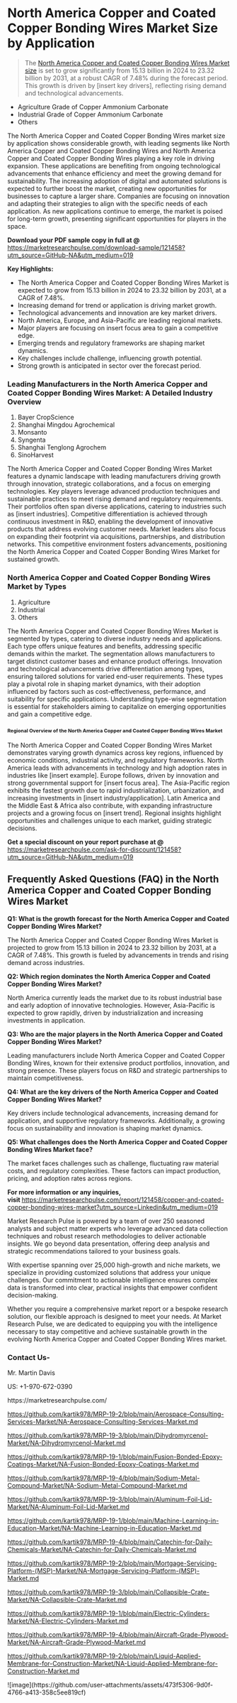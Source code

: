 <h1>North America Copper and Coated Copper Bonding Wires Market&nbsp;Size by Application</h1><blockquote><p>The <a href="https://marketresearchpulse.com/download-sample/121458?utm_source=GitHub-NA&amp;utm_medium=019">North America Copper and Coated Copper Bonding Wires Market size</a> is set to grow significantly from 15.13 billion in 2024 to 23.32 billion by 2031, at a robust CAGR of 7.48% during the forecast period. This growth is driven by [insert key drivers], reflecting rising demand and technological advancements.</p></blockquote><ul><li>Agriculture Grade of Copper Ammonium Carbonate<li> Industrial Grade of Copper Ammonium Carbonate<li> Others</li></ul><p>The North America Copper and Coated Copper Bonding Wires market size by application shows considerable growth, with leading segments like North America Copper and Coated Copper Bonding Wires and North America Copper and Coated Copper Bonding Wires playing a key role in driving expansion. These applications are benefiting from ongoing technological advancements that enhance efficiency and meet the growing demand for sustainability. The increasing adoption of digital and automated solutions is expected to further boost the market, creating new opportunities for businesses to capture a larger share. Companies are focusing on innovation and adapting their strategies to align with the specific needs of each application. As new applications continue to emerge, the market is poised for long-term growth, presenting significant opportunities for players in the space.</p><p><strong>Download your PDF sample copy in full at @ </strong><a href="https://marketresearchpulse.com/download-sample/121458?utm_source=GitHub-NA&amp;utm_medium=019">https://marketresearchpulse.com/download-sample/121458?utm_source=GitHub-NA&amp;utm_medium=019</a></p><p><strong>Key Highlights: </strong></p><ul><li>The North America Copper and Coated Copper Bonding Wires Market is expected to grow from 15.13 billion in 2024 to 23.32 billion by 2031, at a CAGR of 7.48%.</li><li>Increasing demand for trend or application is driving market growth.</li><li>Technological advancements and innovation are key market drivers.</li><li>North America, Europe, and Asia-Pacific are leading regional markets.</li><li>Major players are focusing on insert focus area to gain a competitive edge.</li><li>Emerging trends and regulatory frameworks are shaping market dynamics.</li><li>Key challenges include challenge, influencing growth potential.</li><li>Strong growth is anticipated in sector over the forecast period.</li></ul><h3>Leading Manufacturers in the North America Copper and Coated Copper Bonding Wires Market: A Detailed Industry Overview</h3><ol><li>Bayer CropScience</li><li>Shanghai Mingdou Agrochemical</li><li>Monsanto</li><li>Syngenta</li><li>Shanghai Tenglong Agrochem</li><li>SinoHarvest</li></ol><div class="flex max-w-full flex-col flex-grow"><div class="min-h-8 text-message flex w-full flex-col items-end gap-2 whitespace-normal break-words [.text-message+&amp;]:mt-5" dir="auto" data-message-author-role="assistant" data-message-id="fd8432e4-4910-450d-b182-61b7bfb0a01f" data-message-model-slug="gpt-4o"><div class="flex w-full flex-col gap-1 empty:hidden first:pt-[3px]"><div class="markdown prose w-full break-words dark:prose-invert light"><p>The North America Copper and Coated Copper Bonding Wires Market features a dynamic landscape with leading manufacturers driving growth through innovation, strategic collaborations, and a focus on emerging technologies. Key players leverage advanced production techniques and sustainable practices to meet rising demand and regulatory requirements. Their portfolios often span diverse applications, catering to industries such as [insert industries]. Competitive differentiation is achieved through continuous investment in R&amp;D, enabling the development of innovative products that address evolving customer needs. Market leaders also focus on expanding their footprint via acquisitions, partnerships, and distribution networks. This competitive environment fosters advancements, positioning the North America Copper and Coated Copper Bonding Wires Market for sustained growth.</p></div></div></div></div><h3>North America Copper and Coated Copper Bonding Wires Market by Types</h3><ol><li>Agriculture<li> Industrial<li> Others</li></ol><div class="flex max-w-full flex-col flex-grow"><div class="min-h-8 text-message flex w-full flex-col items-end gap-2 whitespace-normal break-words [.text-message+&amp;]:mt-5" dir="auto" data-message-author-role="assistant" data-message-id="084470be-0bb7-4664-bddf-5156b4f41249" data-message-model-slug="gpt-4o-mini"><div class="flex w-full flex-col gap-1 empty:hidden first:pt-[3px]"><div class="markdown prose w-full break-words dark:prose-invert light"><p>The North America Copper and Coated Copper Bonding Wires Market is segmented by types, catering to diverse industry needs and applications. Each type offers unique features and benefits, addressing specific demands within the market. The segmentation allows manufacturers to target distinct customer bases and enhance product offerings. Innovation and technological advancements drive differentiation among types, ensuring tailored solutions for varied end-user requirements. These types play a pivotal role in shaping market dynamics, with their adoption influenced by factors such as cost-effectiveness, performance, and suitability for specific applications. Understanding type-wise segmentation is essential for stakeholders aiming to capitalize on emerging opportunities and gain a competitive edge.</p></div></div></div></div><h3><span style="font-size: 11px;">Regional Overview of the North America Copper and Coated Copper Bonding Wires Market</span></h3><div class="flex max-w-full flex-col flex-grow"><div class="min-h-8 text-message flex w-full flex-col items-end gap-2 whitespace-normal break-words [.text-message+&amp;]:mt-5" dir="auto" data-message-author-role="assistant" data-message-id="e9038762-ce64-4e30-91c9-9bd413514231" data-message-model-slug="gpt-4o-mini"><div class="flex w-full flex-col gap-1 empty:hidden first:pt-[3px]"><div class="markdown prose w-full break-words dark:prose-invert light"><p>The North America Copper and Coated Copper Bonding Wires Market demonstrates varying growth dynamics across key regions, influenced by economic conditions, industrial activity, and regulatory frameworks. North America leads with advancements in technology and high adoption rates in industries like [insert example]. Europe follows, driven by innovation and strong governmental support for [insert focus area]. The Asia-Pacific region exhibits the fastest growth due to rapid industrialization, urbanization, and increasing investments in [insert industry/application]. Latin America and the Middle East &amp; Africa also contribute, with expanding infrastructure projects and a growing focus on [insert trend]. Regional insights highlight opportunities and challenges unique to each market, guiding strategic decisions.</p></div></div></div></div><p><strong>Get a special discount on your report purchase at @ </strong><a href="https://marketresearchpulse.com/ask-for-discount/121458?utm_source=GitHub-NA&amp;utm_medium=019">https://marketresearchpulse.com/ask-for-discount/121458?utm_source=GitHub-NA&amp;utm_medium=019</a></p><h2>Frequently Asked Questions (FAQ) in the North America Copper and Coated Copper Bonding Wires Market</h2><p><strong>Q1: What is the growth forecast for the North America Copper and Coated Copper Bonding Wires Market?</strong></p><p>The North America Copper and Coated Copper Bonding Wires Market is projected to grow from 15.13 billion in 2024 to 23.32 billion by 2031, at a CAGR of 7.48%. This growth is fueled by advancements in trends and rising demand across industries.</p><p><strong>Q2: Which region dominates the North America Copper and Coated Copper Bonding Wires Market?</strong></p><p>North America currently leads the market due to its robust industrial base and early adoption of innovative technologies. However, Asia-Pacific is expected to grow rapidly, driven by industrialization and increasing investments in application.</p><p><strong>Q3: Who are the major players in the North America Copper and Coated Copper Bonding Wires Market?</strong></p><p>Leading manufacturers include North America Copper and Coated Copper Bonding Wires, known for their extensive product portfolios, innovation, and strong presence. These players focus on R&amp;D and strategic partnerships to maintain competitiveness.</p><p><strong>Q4: What are the key drivers of the North America Copper and Coated Copper Bonding Wires Market?</strong></p><p>Key drivers include technological advancements, increasing demand for application, and supportive regulatory frameworks. Additionally, a growing focus on sustainability and innovation is shaping market dynamics.</p><p><strong>Q5: What challenges does the North America Copper and Coated Copper Bonding Wires Market face?</strong></p><p>The market faces challenges such as challenge, fluctuating raw material costs, and regulatory complexities. These factors can impact production, pricing, and adoption rates across regions.</p><p><strong>For more information or any inquiries, visit&nbsp;</strong><a href="https://marketresearchpulse.com/report/121458/copper-and-coated-copper-bonding-wires-market?utm_source=Linkedin&utm_medium=019">https://marketresearchpulse.com/report/121458/copper-and-coated-copper-bonding-wires-market?utm_source=Linkedin&utm_medium=019</a></p><p>Market Research Pulse is powered by a team of over 250 seasoned analysts and subject matter experts who leverage advanced data collection techniques and robust research methodologies to deliver actionable insights. We go beyond data presentation, offering deep analysis and strategic recommendations tailored to your business goals.</p><p>With expertise spanning over 25,000 high-growth and niche markets, we specialize in providing customized solutions that address your unique challenges. Our commitment to actionable intelligence ensures complex data is transformed into clear, practical insights that empower confident decision-making.</p><p>Whether you require a comprehensive market report or a bespoke research solution, our flexible approach is designed to meet your needs. At Market Research Pulse, we are dedicated to equipping you with the intelligence necessary to stay competitive and achieve sustainable growth in the evolving North America Copper and Coated Copper Bonding Wires market.</p><h3><strong>Contact Us-</strong></h3><p>Mr. Martin Davis</p><p>US: +1-970-672-0390</p><p>https://marketresearchpulse.com/</p><p><a href="https://github.com/kartik978/MRP-19-2/blob/main/Aerospace-Consulting-Services-Market/NA-Aerospace-Consulting-Services-Market.md">https://github.com/kartik978/MRP-19-2/blob/main/Aerospace-Consulting-Services-Market/NA-Aerospace-Consulting-Services-Market.md</a></p><p><a href="https://github.com/kartik978/MRP-19-3/blob/main/Dihydromyrcenol-Market/NA-Dihydromyrcenol-Market.md">https://github.com/kartik978/MRP-19-3/blob/main/Dihydromyrcenol-Market/NA-Dihydromyrcenol-Market.md</a></p><p><a href="https://github.com/kartik978/MRP-19-1/blob/main/Fusion-Bonded-Epoxy-Coatings-Market/NA-Fusion-Bonded-Epoxy-Coatings-Market.md">https://github.com/kartik978/MRP-19-1/blob/main/Fusion-Bonded-Epoxy-Coatings-Market/NA-Fusion-Bonded-Epoxy-Coatings-Market.md</a></p><p><a href="https://github.com/kartik978/MRP-19-4/blob/main/Sodium-Metal-Compound-Market/NA-Sodium-Metal-Compound-Market.md">https://github.com/kartik978/MRP-19-4/blob/main/Sodium-Metal-Compound-Market/NA-Sodium-Metal-Compound-Market.md</a></p><p><a href="https://github.com/kartik978/MRP-19-3/blob/main/Aluminum-Foil-Lid-Market/NA-Aluminum-Foil-Lid-Market.md">https://github.com/kartik978/MRP-19-3/blob/main/Aluminum-Foil-Lid-Market/NA-Aluminum-Foil-Lid-Market.md</a></p><p><a href="https://github.com/kartik978/MRP-19-1/blob/main/Machine-Learning-in-Education-Market/NA-Machine-Learning-in-Education-Market.md">https://github.com/kartik978/MRP-19-1/blob/main/Machine-Learning-in-Education-Market/NA-Machine-Learning-in-Education-Market.md</a></p><p><a href="https://github.com/kartik978/MRP-19-4/blob/main/Catechin-for-Daily-Chemicals-Market/NA-Catechin-for-Daily-Chemicals-Market.md">https://github.com/kartik978/MRP-19-4/blob/main/Catechin-for-Daily-Chemicals-Market/NA-Catechin-for-Daily-Chemicals-Market.md</a></p><p><a href="https://github.com/kartik978/MRP-19-2/blob/main/Mortgage-Servicing-Platform-(MSP)-Market/NA-Mortgage-Servicing-Platform-(MSP)-Market.md">https://github.com/kartik978/MRP-19-2/blob/main/Mortgage-Servicing-Platform-(MSP)-Market/NA-Mortgage-Servicing-Platform-(MSP)-Market.md</a></p><p><a href="https://github.com/kartik978/MRP-19-3/blob/main/Collapsible-Crate-Market/NA-Collapsible-Crate-Market.md">https://github.com/kartik978/MRP-19-3/blob/main/Collapsible-Crate-Market/NA-Collapsible-Crate-Market.md</a></p><p><a href="https://github.com/kartik978/MRP-19-1/blob/main/Electric-Cylinders-Market/NA-Electric-Cylinders-Market.md">https://github.com/kartik978/MRP-19-1/blob/main/Electric-Cylinders-Market/NA-Electric-Cylinders-Market.md</a></p><p><a href="https://github.com/kartik978/MRP-19-4/blob/main/Aircraft-Grade-Plywood-Market/NA-Aircraft-Grade-Plywood-Market.md">https://github.com/kartik978/MRP-19-4/blob/main/Aircraft-Grade-Plywood-Market/NA-Aircraft-Grade-Plywood-Market.md</a></p><p><a href="https://github.com/kartik978/MRP-19-2/blob/main/Liquid-Applied-Membrane-for-Construction-Market/NA-Liquid-Applied-Membrane-for-Construction-Market.md">https://github.com/kartik978/MRP-19-2/blob/main/Liquid-Applied-Membrane-for-Construction-Market/NA-Liquid-Applied-Membrane-for-Construction-Market.md</a></p>
![image](https://github.com/user-attachments/assets/473f5306-9d0f-4766-a413-358c5ee819cf)
